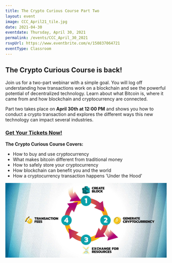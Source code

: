 ```yaml
---
title: The Crypto Curious Course Part Two
layout: event
image: CCC_April21_tile.jpg
date: 2021-04-30
eventdate: Thursday, April 30, 2021
permalink: /events/CCC_April_30_2021
rsvpUrl: https://www.eventbrite.com/e/150837064721
eventType: Classroom
---
```

<h2>The Crypto Curious Course is back!</h2>

Join us for a two-part webinar with a simple goal. You will log off understanding how transactions work on a blockchain and see the powerful potential of decentralized technology. Learn about what Bitcoin is, where it came from and how blockchain and cryptocurrency are connected.

Part two takes place on <b>April 30th at 12:00 PM</b> and shows you how to conduct a crypto transaction and explores the different ways this new technology can impact several industries.

<h3><a href="https://www.eventbrite.com/e/150837064721" target="_blank" rel="noopener">Get Your Tickets Now!</a></h3>

<b>The Crypto Curious Course Covers:</b>
<ul>
 	<li>How to buy and use cryptocurrency</li>
 	<li>What makes bitcoin different from traditional money</li>
 	<li>How to safely store your cryptocurrency</li>
 	<li>How blockchain can benefit you and the world</li>
 	<li>How a cryptocurrency transaction happens 'Under the Hood'</li>
</ul>

<img src="/assets/img/Token-Creation-Cycle-01.jpg">

